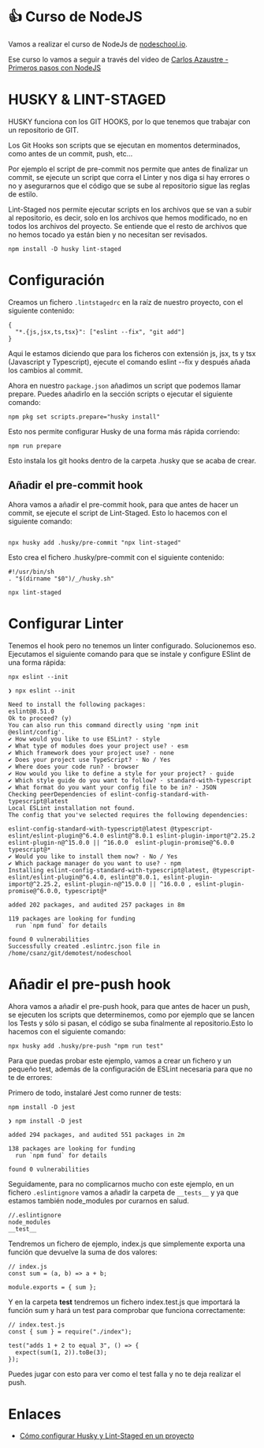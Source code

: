 # 👍 Curso de NodeJS
Vamos a realizar el curso de NodeJs de [nodeschool.io](https://nodeschool.io).

Ese curso lo vamos a seguir a través del video de [Carlos Azaustre - Primeros pasos con NodeJS](https://www.youtube.com/watch?v=zBdojhZ2_Qg)

# HUSKY & LINT-STAGED
HUSKY funciona con los GIT HOOKS, por lo que tenemos que trabajar con un repositorio de GIT.

Los Git Hooks son scripts que se ejecutan en momentos determinados, como antes de un commit, push, etc...

Por ejemplo el script de pre-commit nos permite que antes de finalizar un commit, se ejecute un script que corra el Linter y nos diga si hay errores o no y asegurarnos que el código que se sube al repositorio sigue las reglas de estilo.

Lint-Staged nos permite ejecutar scripts en los archivos que se van a subir al repositorio, es decir, solo en los archivos que hemos modificado, no en todos los archivos del proyecto. Se entiende que el resto de archivos que no hemos tocado ya están bien y no necesitan ser revisados.

```shell
npm install -D husky lint-staged
```

# Configuración
Creamos un fichero `.lintstagedrc` en la raíz de nuestro proyecto, con el siguiente contenido:

```shell
{
  "*.{js,jsx,ts,tsx}": ["eslint --fix", "git add"]
}
```

Aqui le estamos diciendo que para los ficheros con extensión js, jsx, ts y tsx (Javascript y Typescript), ejecute el comando eslint --fix y después añada los cambios al commit.

Ahora en nuestro `package.json` añadimos un script que podemos llamar prepare. Puedes añadirlo en la sección scripts o ejecutar el siguiente comando:

```shell
npm pkg set scripts.prepare="husky install"
```

Esto nos permite configurar Husky de una forma más rápida corriendo:

```shell
npm run prepare
```

Esto instala los git hooks dentro de la carpeta .husky que se acaba de crear.

## Añadir el pre-commit hook
Ahora vamos a añadir el pre-commit hook, para que antes de hacer un commit, se ejecute el script de Lint-Staged. Esto lo hacemos con el siguiente comando:

```shell

npx husky add .husky/pre-commit "npx lint-staged"
```

Esto crea el fichero .husky/pre-commit con el siguiente contenido:

```shell
#!/usr/bin/sh
. "$(dirname "$0")/_/husky.sh"

npx lint-staged
```

# Configurar Linter
Tenemos el hook pero no tenemos un linter configurado. Solucionemos eso. Ejecutamos el siguiente comando para que se instale y configure ESlint de una forma rápida:

```shell
npx eslint --init

❯ npx eslint --init

Need to install the following packages:
eslint@8.51.0
Ok to proceed? (y)
You can also run this command directly using 'npm init @eslint/config'.
✔ How would you like to use ESLint? · style
✔ What type of modules does your project use? · esm
✔ Which framework does your project use? · none
✔ Does your project use TypeScript? · No / Yes
✔ Where does your code run? · browser
✔ How would you like to define a style for your project? · guide
✔ Which style guide do you want to follow? · standard-with-typescript
✔ What format do you want your config file to be in? · JSON
Checking peerDependencies of eslint-config-standard-with-typescript@latest
Local ESLint installation not found.
The config that you've selected requires the following dependencies:

eslint-config-standard-with-typescript@latest @typescript-eslint/eslint-plugin@^6.4.0 eslint@^8.0.1 eslint-plugin-import@^2.25.2 eslint-plugin-n@^15.0.0 || ^16.0.0  eslint-plugin-promise@^6.0.0 typescript@*
✔ Would you like to install them now? · No / Yes
✔ Which package manager do you want to use? · npm
Installing eslint-config-standard-with-typescript@latest, @typescript-eslint/eslint-plugin@^6.4.0, eslint@^8.0.1, eslint-plugin-import@^2.25.2, eslint-plugin-n@^15.0.0 || ^16.0.0 , eslint-plugin-promise@^6.0.0, typescript@*

added 202 packages, and audited 257 packages in 8m

119 packages are looking for funding
  run `npm fund` for details

found 0 vulnerabilities
Successfully created .eslintrc.json file in /home/csanz/git/demotest/nodeschool
```

# Añadir el pre-push hook
Ahora vamos a añadir el pre-push hook, para que antes de hacer un push, se ejecuten los scripts que determinemos, como por ejemplo que se lancen los Tests y sólo si pasan, el código se suba finalmente al repositorio.Esto lo hacemos con el siguiente comando:


```shell
npx husky add .husky/pre-push "npm run test"
```

Para que puedas probar este ejemplo, vamos a crear un fichero y un pequeño test, además de la configuración de ESLint necesaria para que no te de errores:

Primero de todo, instalaré Jest como runner de tests:

```shell
npm install -D jest

❯ npm install -D jest

added 294 packages, and audited 551 packages in 2m

138 packages are looking for funding
  run `npm fund` for details

found 0 vulnerabilities
```

Seguidamente, para no complicarnos mucho con este ejemplo, en un fichero `.eslintignore` vamos a añadir la carpeta de `__tests__` y ya que estamos también node_modules por curarnos en salud.

```shell
//.eslintignore
node_modules
__test__
```
Tendremos un fichero de ejemplo, index.js que simplemente exporta una función que devuelve la suma de dos valores:

```shell
// index.js
const sum = (a, b) => a + b;

module.exports = { sum };
```

Y en la carpeta __test__ tendremos un fichero index.test.js que importará la función sum y hará un test para comprobar que funciona correctamente:

```shell
// index.test.js
const { sum } = require("./index");

test("adds 1 + 2 to equal 3", () => {
  expect(sum(1, 2)).toBe(3);
});
```

Puedes jugar con esto para ver como el test falla y no te deja realizar el push.

# Enlaces
  - [Cómo configurar Husky y Lint-Staged en un proyecto](https://carlosazaustre.es/husky-lintstaged)
